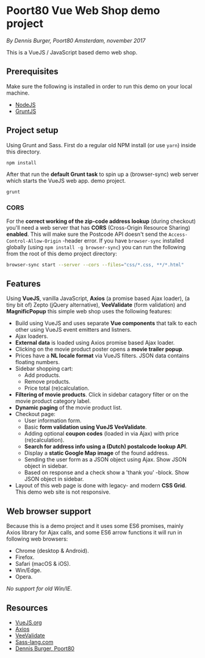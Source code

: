 # Poort80 Vue Web Shop demo project

*By Dennis Burger, Poort80 Amsterdam, november 2017*

This is a VueJS / JavaScript based demo web shop.

## Prerequisites

Make sure the following is installed in order to run this demo on your local machine.

* [NodeJS](https://nodejs.org/)
* [GruntJS](https://gruntjs.com/)

## Project setup

Using Grunt and Sass. First do a regular old NPM install (or use `yarn`) inside this directory.

```bash
npm install
```
    
After that run the **default Grunt task** to spin up a (browser-sync) web server which starts the VueJS web app. demo project.

```bash
grunt
```

### CORS

For the **correct working of the zip-code address lookup** (during checkout) you'll need a web server that has **CORS** (Cross-Origin Resource Sharing) **enabled**. This will make sure the Postcode API doesn't send the `Access-Control-Allow-Origin` -header error. If you have `browser-sync` installed globally (using `npm install -g browser-sync`) you can run the following from the root of this demo project directory:

```bash
browser-sync start --server --cors --files="css/*.css, **/*.html"
```

## Features

Using **VueJS**, vanilla JavaScript, **Axios** (a promise based Ajax loader), (a tiny bit of) Zepto (jQuery alternative), **VeeValidate** (form validation) and **MagnificPopup** this simple web shop uses the following features:

* Build using VueJS and uses separate **Vue components** that talk to each other using VueJS event emitters and listners.
* Ajax loaders.
* **External data** is loaded using Axios promise based Ajax loader.
* Clicking on the movie product poster opens a **movie trailer popup**.
* Prices have a **NL locale format** via VueJS filters. JSON data contains floating numbers.
* Sidebar shopping cart:
	* Add products.
	* Remove products.
	* Price total (re)calculation.
* **Filtering of movie products**. Click in sidebar catagory filter or on the movie product category label.
* **Dynamic paging** of the movie product list.
* Checkout page:
	* User information form.
	* Basic **form validation using VueJS VeeValidate**.
	* Adding optional **coupon codes** (loaded in via Ajax) with price (re)calculation).
	* **Search for address info using a (Dutch) postalcode lookup API**.
	* Display a **static Google Map image** of the found address.
	* Sending the user form as a JSON object using Ajax. Show JSON object in sidebar.
	* Based on response and a check show a 'thank you' -block.  Show JSON object in sidebar.
* Layout of this web page is done with legacy- and modern **CSS Grid**. This demo web site is not responsive.

## Web browser support

Because this is a demo project and it uses some ES6 promises, mainly Axios library for Ajax calls, and some ES6 arrow functions it will run in following web browsers:

* Chrome (desktop & Android).
* Firefox.
* Safari (macOS & iOS).
* Win/Edge.
* Opera.

*No support for old Win/IE*.

## Resources

* [VueJS.org](https://vuejs.org)
* [Axios](https://github.com/axios/axios)
* [VeeValidate](http://vee-validate.logaretm.com/)
* [Sass-lang.com](http://sass-lang.com)
* [Dennis Burger, Poort80](mailto:dennis.burger@poort80.nl)